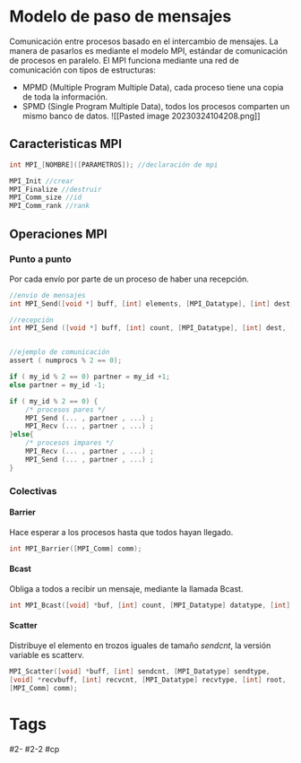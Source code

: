# Modelo de paso de mensajes
Comunicación entre procesos basado en el intercambio de mensajes. La manera de pasarlos es mediante el modelo MPI, estándar de comunicación de procesos en paralelo.
El MPI funciona mediante una red de comunicación con tipos de estructuras:
- MPMD (Multiple Program Multiple Data), cada proceso tiene una copia de toda la información.
- SPMD (Single Program Multiple Data), todos los procesos comparten un mismo banco de datos.
![[Pasted image 20230324104208.png]]
## Caracteristicas MPI

```C
int MPI_[NOMBRE]([PARAMETROS]); //declaración de mpi

MPI_Init //crear
MPI_Finalize //destruir
MPI_Comm_size //id
MPI_Comm_rank //rank
```
## Operaciones MPI
### Punto a punto
Por cada envío por parte de un proceso de haber una recepción.
```C
//envio de mensajes
int MPI_Send([void *] buff, [int] elements, [MPI_Datatype], [int] dest, [int] tag, [MPI_Comm]);

//recepción
int MPI_Send ([void *] buff, [int] count, [MPI_Datatype], [int] dest, [int] tag, [MPI_Comm]);


//ejemplo de comunicación
assert ( numprocs % 2 == 0);

if ( my_id % 2 == 0) partner = my_id +1;  
else partner = my_id -1;  

if ( my_id % 2 == 0) {  
	/* procesos pares */  
	MPI_Send (... , partner , ...) ;  
	MPI_Recv (... , partner , ...) ;  
}else{  
	/* procesos impares */  
	MPI_Recv (... , partner , ...) ;  
	MPI_Send (... , partner , ...) ;  
}
```
### Colectivas
#### Barrier
Hace esperar a los procesos hasta que todos hayan llegado.
```C
int MPI_Barrier([MPI_Comm] comm);
```
#### Bcast
Obliga a todos a recibir un mensaje, mediante la llamada Bcast.
```C
int MPI_Bcast([void] *buf, [int] count, [MPI_Datatype] datatype, [int] root, [MPI_Comm] comm);
```
#### Scatter
Distribuye el elemento en trozos iguales de tamaño *sendcnt*, la versión variable es scatterv.
```C
MPI_Scatter([void] *buff, [int] sendcnt, [MPI_Datatype] sendtype,  
[void] *recvbuff, [int] recvcnt, [MPI_Datatype] recvtype, [int] root,  
[MPI_Comm] comm);
```
# Tags
#2- 
#2-2 
#cp 